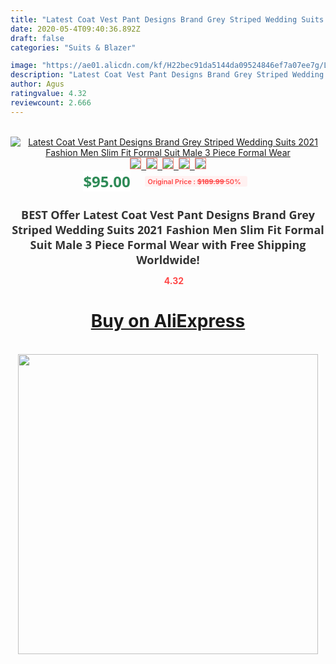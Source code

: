 ```yaml
---
title: "Latest Coat Vest Pant Designs Brand Grey Striped Wedding Suits 2021 Fashion Men Slim Fit Formal Suit Male 3 Piece Formal Wear"
date: 2020-05-4T09:40:36.892Z
draft: false
categories: "Suits & Blazer"

image: "https://ae01.alicdn.com/kf/H22bec91da5144da09524846ef7a07ee7g/Latest-Coat-Vest-Pant-Designs-Brand-Grey-Striped-Wedding-Suits-2021-Fashion-Men-Slim-Fit-Formal.jpg"
description: "Latest Coat Vest Pant Designs Brand Grey Striped Wedding Suits 2021 Fashion Men Slim Fit Formal Suit Male 3 Piece Formal Wear"
author: Agus
ratingvalue: 4.32
reviewcount: 2.666
---
```

<br>
<div style="text-align: center;">
<a href="https://s.click.aliexpress.com/e/_9v5pvL" target="_blank" rel="nofollow noopener noreferrer"><img alt="Latest Coat Vest Pant Designs Brand Grey Striped Wedding Suits 2021 Fashion Men Slim Fit Formal Suit Male 3 Piece Formal Wear" class="magnifier-image" src="https://ae01.alicdn.com/kf/H22bec91da5144da09524846ef7a07ee7g/Latest-Coat-Vest-Pant-Designs-Brand-Grey-Striped-Wedding-Suits-2021-Fashion-Men-Slim-Fit-Formal.jpg_640x640.jpg">
<br>
<img style="border:1px solid salmon" src="https://ae01.alicdn.com/kf/H22bec91da5144da09524846ef7a07ee7g/Latest-Coat-Vest-Pant-Designs-Brand-Grey-Striped-Wedding-Suits-2021-Fashion-Men-Slim-Fit-Formal.jpg_120x120.jpg">&nbsp;&nbsp;<img style="border:1px solid salmon" src="https://ae01.alicdn.com/kf/H0291badacf44459dba2b2712ee397a1au/Latest-Coat-Vest-Pant-Designs-Brand-Grey-Striped-Wedding-Suits-2021-Fashion-Men-Slim-Fit-Formal.jpg_120x120.jpg">&nbsp;&nbsp;<img style="border:1px solid salmon" src="https://ae01.alicdn.com/kf/Hb3fabd6d82d546db830c27d6c320e01ez/Latest-Coat-Vest-Pant-Designs-Brand-Grey-Striped-Wedding-Suits-2021-Fashion-Men-Slim-Fit-Formal.jpg_120x120.jpg">&nbsp;&nbsp;<img style="border:1px solid salmon" src="https://ae01.alicdn.com/kf/Hb382e3fca2a34c30a7b279d091e68322i/Latest-Coat-Vest-Pant-Designs-Brand-Grey-Striped-Wedding-Suits-2021-Fashion-Men-Slim-Fit-Formal.jpg_120x120.jpg">&nbsp;&nbsp;<img style="border:1px solid salmon" src="https://ae01.alicdn.com/kf/Habdaf289fde9422194c87a9637818337U/Latest-Coat-Vest-Pant-Designs-Brand-Grey-Striped-Wedding-Suits-2021-Fashion-Men-Slim-Fit-Formal.jpg_120x120.jpg"></a></div><br0>
<div style="text-align: center;"><span style="background-color: white; border: 0px; box-sizing: border-box; color: seagreen; display: inline-block; font-family: &quot;open sans&quot; , &quot;arial&quot; , &quot;helvetica&quot; , sans-serif , &quot;heiti&quot;; font-size: 24px; font-stretch: inherit; font-weight: 700; line-height: inherit; margin: 0px 10px 0px 0px; padding: 0px; vertical-align: middle;">$95.00 </span>
<span style="background: rgb(255 , 241 , 241); border-radius: 3px; border: 0px; box-sizing: border-box; color: #ff4747; display: inline-block; font-family: inherit; font-size: 12px; font-stretch: inherit; font-style: inherit; font-variant: inherit; font-weight: 600; line-height: inherit; margin: 0px; padding: 2px 5px; transform: scale(0.9); vertical-align: middle;">Original Price : <b style="text-decoration: line-through;">$189.99 </b> 50%&nbsp;&nbsp;</span></div>
<h1 style="color: #333333; display: inline-block; font-family: &quot;open sans&quot; , &quot;arial&quot; , &quot;helvetica&quot; , sans-serif , &quot;heiti&quot;; font-size: 18px; font-stretch: inherit; font-weight: 700; text-align: center;">BEST Offer Latest Coat Vest Pant Designs Brand Grey Striped Wedding Suits 2021 Fashion Men Slim Fit Formal Suit Male 3 Piece Formal Wear with Free Shipping Worldwide!</h1>
<div style="color: #ff4747; text-align: center;">
<img src="https://4.bp.blogspot.com/-M0ZcTcb-5uY/XleCXlxnR4I/AAAAAAAAAEc/OrjgMkXV1oMQFaCRZj5HQwOCBcu3w1FegCPcBGAYYCw/s1600/star.png" style="height: 15px;">&nbsp;<b>4.32</b></div>
<div class="button_cont" align="center"><a class="buynow_a" href="https://s.click.aliexpress.com/e/_9v5pvL" target="_blank" rel="nofollow noopener noreferrer"><H1>Buy on AliExpress</H1></a></div><br>
<div class="separator" style="clear: both; text-align: center;">
<img src="https://lh3.googleusercontent.com/-pTy5HemUv9M/XlePHvY0dAI/AAAAAAAAAE4/0nX5iRUoIWY8eMW9Dpxeirr157OZliDIgCLcBGAsYHQ/s1600/badge.gif" width="480">
</div>
